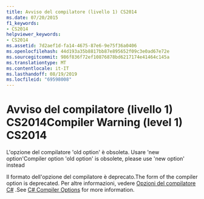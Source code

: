 ```yaml
---
title: Avviso del compilatore (livello 1) CS2014
ms.date: 07/20/2015
f1_keywords:
- CS2014
helpviewer_keywords:
- CS2014
ms.assetid: 7d2aef1d-fa14-4675-87e6-9e75f36a0406
ms.openlocfilehash: 44d193a35b8817bb87e895652f09c3e0ad67e72e
ms.sourcegitcommit: 986f836f72ef10876878bd6217174e41464c145a
ms.translationtype: MT
ms.contentlocale: it-IT
ms.lasthandoff: 08/19/2019
ms.locfileid: "69598008"
---
```

# <a name="compiler-warning-level-1-cs2014"></a><span data-ttu-id="f91e3-102">Avviso del compilatore (livello 1) CS2014</span><span class="sxs-lookup"><span data-stu-id="f91e3-102">Compiler Warning (level 1) CS2014</span></span>
<span data-ttu-id="f91e3-103">L'opzione del compilatore 'old option' è obsoleta. Usare 'new option'</span><span class="sxs-lookup"><span data-stu-id="f91e3-103">Compiler option 'old option' is obsolete, please use 'new option' instead</span></span>  
  
 <span data-ttu-id="f91e3-104">Il formato dell'opzione del compilatore è deprecato.</span><span class="sxs-lookup"><span data-stu-id="f91e3-104">The form of the compiler option is deprecated.</span></span> <span data-ttu-id="f91e3-105">Per altre informazioni, vedere [Opzioni del compilatore C#](../language-reference/compiler-options/index.md) .</span><span class="sxs-lookup"><span data-stu-id="f91e3-105">See [C# Compiler Options](../language-reference/compiler-options/index.md) for more information.</span></span>
